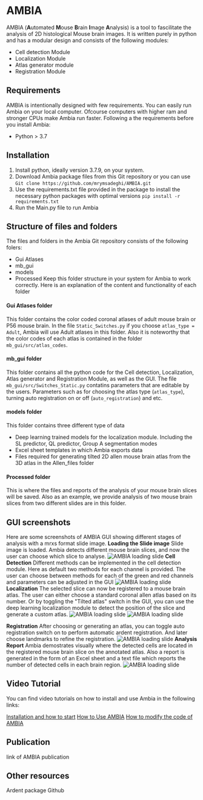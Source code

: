 # AMBIA

AMBIA (**A**utomated **M**ouse **B**rain **I**mage **A**nalysis) is a tool to fascilitate the analysis of 2D histological Mouse brain images. It is written purely in python and has a modular design and consists of the following modules:
- Cell detection Module
- Localization Module
- Atlas generator module
- Registration Module

## Requirements

AMBIA is intentionally designed with few requirements. You can easily run Ambia on your local computer. Ofcourse computers with higher ram and stronger CPUs make Ambia run faster. Following a the requirements before you install Ambia:
- Python > 3.7


## Installation

1. Install python, ideally version 3.7.9, on your system. 
2. Download Ambia package files from this Git repository
or you can use
`Git clone https://github.com/mrymsadeghi/AMBIA.git`
3. Use the requirements.txt file provided in the package to install the necessary python packages with optimal versions
`pip install -r requirements.txt`
4. Run the Main.py file to run Ambia

## Structure of files and folders
The files and folders in the Ambia Git repository consists of the following folers:
- Gui Atlases
- mb_gui
- models
- Processed
Keep this folder structure in your system for Ambia to work correctly.
Here is an explanation of the content and functionality of each folder
#### Gui Atlases folder
This folder contains the color coded coronal atlases of adult mouse brain or P56 mouse brain. In the file `Static_Switches.py` if you choose `atlas_type = Adult`, Ambia will use Adult atlases in this folder. Also it is noteworthy that the color codes of each atlas is contained in the folder `mb_gui/src/atlas_codes`.
#### mb_gui folder
This folder contains all the python code for the Cell detection, Localization, Atlas generator and Registration Module, as well as the GUI. The file `mb_gui/src/Switches_Static.py` contatins parameters that are editable by the users. Parameters such as for choosing the atlas type (`atlas_type`), turning auto registration on or off (`auto_registration`) and etc. 
#### models folder
This folder contains three different type of data
- Deep learning trained models for the localization module. Including the SL predictor, QL predictor, Group A segmentation modes
- Excel sheet templates in which Ambia exports data
- Files required for generating tilted 2D allen mouse brain atlas from the 3D atlas in the Allen_files folder
#### Processed folder
This is where the files and reports of the analysis of your mouse brain slices will be saved. Also as an example, we provide analysis of two mouse brain slices from two different slides are in this folder.


## GUI screenshots
Here are some screenshots of AMBIA GUI showing different stages of analysis with a mrxs format slide image.
**Loading the Slide image**
Slide image is loaded. Ambia detects different mouse brain slices, and now the user can choose which slice to analyse.
![AMBIA loading slide](models/AMBIA_GUI_01.png)
**Cell Detection**
Different methods can be implemented in the cell detection module. Here as default two methods for each channel is provided. The user can choose between methods for each of the green and red channels and parameters can be adjusted in the GUI
![AMBIA loading slide](models/AMBIA_GUI_02.png)
**Localization**
The selected slice can now be registered to a mouse brain atlas. The user can either choose a standard coronal allen atlas based on its number. Or by toggling the "Tilted atlas" switch in the GUI, you can use the deep learning localization module to detect the position of the slice and generate a custom atlas.
![AMBIA loading slide](models/AMBIA_GUI_03.png)
![AMBIA loading slide](models/AMBIA_GUI_ql.png)

**Registration**
After choosing or generating an atlas, you can toggle auto registration switch on to perform automatic ardent registration. And later choose landmarks to refine the registration.
![AMBIA loading slide](models/AMBIA_GUI_04.png)
**Analysis Report**
Ambia demostrates visually where the detected cells are located in the registered mouse brain slice on the annotated atlas. Also a report is generated in the form of an Excel sheet and a text file which reports the number of detected cells in each brain region.
![AMBIA loading slide](models/AMBIA_GUI_05.png)


## Video Tutorial
You can find video tutorials on how to install and use Ambia in the following links:

[Installation and how to start](https://www.example.com)
[How to Use AMBIA](https://www.example.com)
[How to modify the code of AMBIA](https://www.example.com)

## Publication
link of AMBIA publication

## Other resources
Ardent package Github
